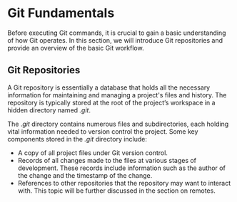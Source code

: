 # Git Fundamentals

Before executing Git commands, it is crucial to gain a basic understanding of how Git operates. In this section, we will introduce Git repositories and provide an overview of the basic Git workflow.&#x20;

## Git Repositories

A Git repository is essentially a database that holds all the necessary information for maintaining and managing a project's files and history. The repository is typically stored at the root of the project’s workspace in a hidden directory named _.git_.

The ._git_ directory contains numerous files and subdirectories, each holding vital information needed to version control the project. Some key components stored in the _.git_ directory include:

* A copy of all project files under Git version control.
* Records of all changes made to the files at various stages of development. These records include information such as the author of the change and the timestamp of the change.&#x20;
* References to other repositories that the repository may want to interact with. This topic will be further discussed in the section on remotes.

